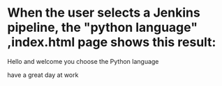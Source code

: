 When the user selects a Jenkins pipeline, the "python language" ,index.html page shows this result:
===================================================================================================

Hello and welcome
you choose the Python language

have a great day at work
